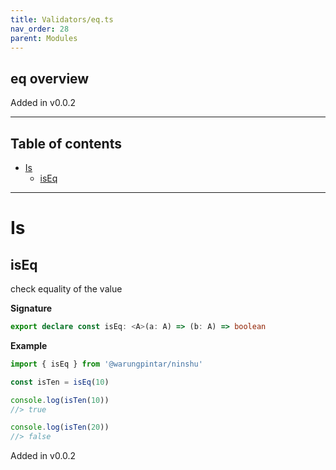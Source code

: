 ```yaml
---
title: Validators/eq.ts
nav_order: 28
parent: Modules
---
```


## eq overview

Added in v0.0.2

---

<h2 class="text-delta">Table of contents</h2>

- [Is](#is)
  - [isEq](#iseq)

---

# Is

## isEq

check equality of the value

**Signature**

```ts
export declare const isEq: <A>(a: A) => (b: A) => boolean
```

**Example**

```ts
import { isEq } from '@warungpintar/ninshu'

const isTen = isEq(10)

console.log(isTen(10))
//> true

console.log(isTen(20))
//> false
```

Added in v0.0.2
